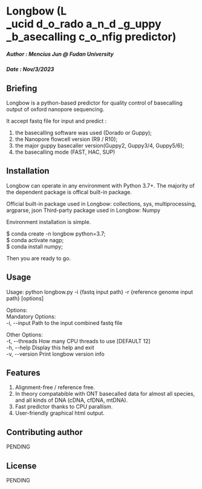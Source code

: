 # Longbow (L<br><u>_</u>ucid d\_o\_rado a\_n\_d \_g\_uppy \_b\_asecalling c\_o\_nfig predictor)
##### Author : Mencius Jun @ Fudan University
##### Date : Nov/3/2023

## Briefing
Longbow is a python-based predictor for quality control of basecalling output of oxford nanopore sequencing.

It accept fastq file for input and predict :
1. the basecalling software was used (Dorado or Guppy);
2. the Nanopore flowcell version (R9 / R10);
3. the major guppy basecaller version(Guppy2, Guppy3/4, Guppy5/6);
4. the basecalling mode (FAST, HAC, SUP)


## Installation

Longbow can operate in any environment with Python 3.7+. The majority of the dependent package is offical built-in package.

Official built-in package used in Longbow:
collections, sys, multiprocessing, argparse, json
Third-party package used in Longbow:
Numpy

Environment installation is simple.

$ conda create -n longbow python=3.7; <br>
$ conda activate nagp; <br>
$ conda install numpy; <br>

Then you are ready to go.

## Usage

Usage: python longbow.py -i {fastq input path} -r {reference genome input path} [options]

Options: <br>
Mandatory Options: <br>
-i, --input    Path to the input combined fastq file <br>

Other Options: <br>
-t, --threads    How many CPU threads to use [DEFAULT 12] <br>
-h, --help       Display this help and exit <br>
-v, --version    Print longbow version info <br>


## Features
1. Alignment-free / reference free.
2. In theory compatabible with ONT basecalled data for almost all species, and all kinds of DNA (cDNA, cfDNA, mtDNA).
3. Fast predictor thanks to CPU parallism.
4. User-friendly graphical html output.

## Contributing author
PENDING
## License
PENDING
